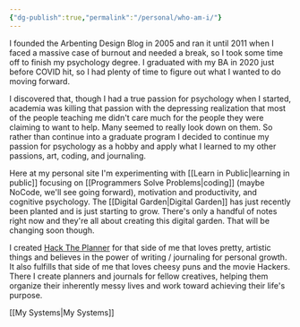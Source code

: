 ```yaml
---
{"dg-publish":true,"permalink":"/personal/who-am-i/"}
---
```



I founded the Arbenting Design Blog in 2005 and ran it until 2011 when I faced a massive case of burnout and needed a break, so I took some time off to finish my psychology degree. I graduated with my BA in 2020 just before COVID hit, so I had plenty of time to figure out what I wanted to do moving forward.

I discovered that, though I had a true passion for psychology when I started, academia was killing that passion with the depressing realization that most of the people teaching me didn't care much for the people they were claiming to want to help. Many seemed to really look down on them. So rather than continue into a graduate program I decided to continue my passion for psychology as a hobby and apply what I learned to my other passions, art, coding, and journaling.

Here at my personal site I'm experimenting with [[Learn in Public\|learning in public]] focusing on [[Programmers Solve Problems\|coding]] (maybe NoCode, we'll see going forward), motivation and productivity, and cognitive psychology. The [[Digital Garden\|Digital Garden]] has just recently been planted and is just starting to grow. There's only a handful of notes right now and they're all about creating this digital garden. That will be changing soon though.

I created [Hack The Planner](https://www.hacktheplanner.com/) for that side of me that loves pretty, artistic things and believes in the power of writing / journaling for personal growth. It also fulfills that side of me that loves cheesy puns and the movie Hackers. There I create planners and journals for fellow creatives, helping them organize their inherently messy lives and work toward achieving their life's purpose.

[[My Systems\|My Systems]]